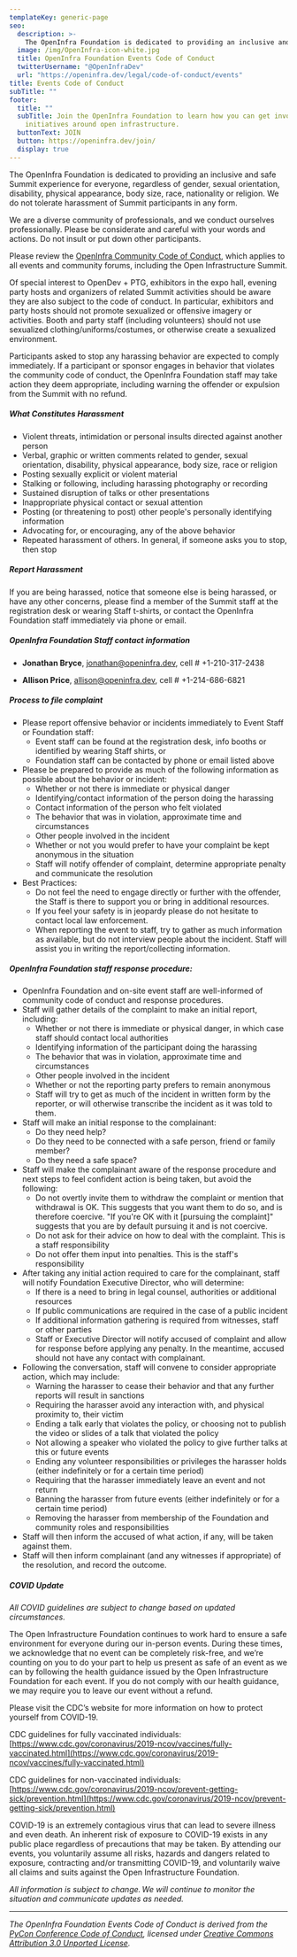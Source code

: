 ```yaml
---
templateKey: generic-page
seo:
  description: >-
    The OpenInfra Foundation is dedicated to providing an inclusive and safe Summit experience for everyone, regardless of gender, sexual orientation, disability, physical appearance, body size, race, nationality or religion. We do not tolerate harassment of Summit participants in any form.
  image: /img/OpenInfra-icon-white.jpg
  title: OpenInfra Foundation Events Code of Conduct
  twitterUsername: "@OpenInfraDev"
  url: "https://openinfra.dev/legal/code-of-conduct/events"
title: Events Code of Conduct
subTitle: ""
footer:
  title: ""
  subTitle: Join the OpenInfra Foundation to learn how you can get involved in
    initiatives around open infrastructure.
  buttonText: JOIN
  button: https://openinfra.dev/join/
  display: true
---
```


The OpenInfra Foundation is dedicated to providing an inclusive and safe Summit experience for everyone, regardless of gender, sexual orientation, disability, physical appearance, body size, race, nationality or religion. We do not tolerate harassment of Summit participants in any form.

We are a diverse community of professionals, and we conduct ourselves professionally. Please be considerate and careful with your words and actions. Do not insult or put down other participants.

Please review the [OpenInfra Community Code of Conduct](/legal/code-of-conduct), which applies to all events and community forums, including the Open Infrastructure Summit.

Of special interest to OpenDev + PTG, exhibitors in the expo hall, evening party hosts and organizers of related Summit activities should be aware they are also subject to the code of conduct. In particular, exhibitors and party hosts should not promote sexualized or offensive imagery or activities. Booth and party staff (including volunteers) should not use sexualized clothing/uniforms/costumes, or otherwise create a sexualized environment.

Participants asked to stop any harassing behavior are expected to comply immediately. If a participant or sponsor engages in behavior that violates the community code of conduct, the OpenInfra Foundation staff may take action they deem appropriate, including warning the offender or expulsion from the Summit with no refund.

##### What Constitutes Harassment

- Violent threats, intimidation or personal insults directed against another person
- Verbal, graphic or written comments related to gender, sexual orientation, disability, physical appearance, body size, race or religion
- Posting sexually explicit or violent material
- Stalking or following, including harassing photography or recording
- Sustained disruption of talks or other presentations
- Inappropriate physical contact or sexual attention
- Posting (or threatening to post) other people's personally identifying information
- Advocating for, or encouraging, any of the above behavior
- Repeated harassment of others. In general, if someone asks you to stop, then stop

##### Report Harassment

If you are being harassed, notice that someone else is being harassed, or have any other concerns, please find a member of the Summit staff at the registration desk or wearing Staff t-shirts, or contact the OpenInfra Foundation staff immediately via phone or email.

##### OpenInfra Foundation Staff contact information

- **Jonathan Bryce**, [jonathan@openinfra.dev](mailto:jonathan@openinfra.dev), cell # +1-210-317-2438

- **Allison Price**, [allison@openinfra.dev](mailto:allison@openinfra.dev), cell # +1-214-686-6821

##### Process to file complaint

- Please report offensive behavior or incidents immediately to Event Staff or Foundation staff:
  - Event staff can be found at the registration desk, info booths or identified by wearing Staff shirts, or
  - Foundation staff can be contacted by phone or email listed above
- Please be prepared to provide as much of the following information as possible about the behavior or incident:
  - Whether or not there is immediate or physical danger
  - Identifying/contact information of the person doing the harassing
  - Contact information of the person who felt violated
  - The behavior that was in violation, approximate time and circumstances
  - Other people involved in the incident
  - Whether or not you would prefer to have your complaint be kept anonymous in the situation
  - Staff will notify offender of complaint, determine appropriate penalty and communicate the resolution
- Best Practices:
  - Do not feel the need to engage directly or further with the offender, the Staff is there to support you or bring in additional resources.
  - If you feel your safety is in jeopardy please do not hesitate to contact local law enforcement.
  - When reporting the event to staff, try to gather as much information as available, but do not interview people about the incident. Staff will assist you in writing the report/collecting information.

##### OpenInfra Foundation staff response procedure:

- OpenInfra Foundation and on-site event staff are well-informed of community code of conduct and response procedures.
- Staff will gather details of the complaint to make an initial report, including:
  - Whether or not there is immediate or physical danger, in which case staff should contact local authorities
  - Identifying information of the participant doing the harassing
  - The behavior that was in violation, approximate time and circumstances
  - Other people involved in the incident
  - Whether or not the reporting party prefers to remain anonymous
  - Staff will try to get as much of the incident in written form by the reporter, or will otherwise transcribe the incident as it was told to them.
- Staff will make an initial response to the complainant:
  - Do they need help?
  - Do they need to be connected with a safe person, friend or family member?
  - Do they need a safe space?
- Staff will make the complainant aware of the response procedure and next steps to feel confident action is being taken, but avoid the following:
  - Do not overtly invite them to withdraw the complaint or mention that withdrawal is OK. This suggests that you want them to do so, and is therefore coercive. "If you're OK with it [pursuing the complaint]" suggests that you are by default pursuing it and is not coercive.
  - Do not ask for their advice on how to deal with the complaint. This is a staff responsibility
  - Do not offer them input into penalties. This is the staff's responsibility
- After taking any initial action required to care for the complainant, staff will notify Foundation Executive Director, who will determine:
  - If there is a need to bring in legal counsel, authorities or additional resources
  - If public communications are required in the case of a public incident
  - If additional information gathering is required from witnesses, staff or other parties
  - Staff or Executive Director will notify accused of complaint and allow for response before applying any penalty. In the meantime, accused should not have any contact with complainant.
- Following the conversation, staff will convene to consider appropriate action, which may include:
  - Warning the harasser to cease their behavior and that any further reports will result in sanctions
  - Requiring the harasser avoid any interaction with, and physical proximity to, their victim
  - Ending a talk early that violates the policy, or choosing not to publish the video or slides of a talk that violated the policy
  - Not allowing a speaker who violated the policy to give further talks at this or future events
  - Ending any volunteer responsibilities or privileges the harasser holds (either indefinitely or for a certain time period)
  - Requiring that the harasser immediately leave an event and not return
  - Banning the harasser from future events (either indefinitely or for a certain time period)
  - Removing the harasser from membership of the Foundation and community roles and responsibilities
- Staff will then inform the accused of what action, if any, will be taken against them.
- Staff will then inform complainant (and any witnesses if appropriate) of the resolution, and record the outcome.

##### COVID Update

_All COVID guidelines are subject to change based on updated circumstances._

The Open Infrastructure Foundation continues to work hard to ensure a safe environment for everyone during our in-person events. During these times, we acknowledge that no event can be completely risk-free, and we’re counting on you to do your part to help us present as safe of an event as we can by following the health guidance issued by the Open Infrastructure Foundation for each event. If you do not comply with our health guidance, we may require you to leave our event without a refund.

Please visit the CDC’s website for more information on how to protect yourself from COVID-19.

CDC guidelines for fully vaccinated individuals: [https://www.cdc.gov/coronavirus/2019-ncov/vaccines/fully-vaccinated.html](https://www.cdc.gov/coronavirus/2019-ncov/vaccines/fully-vaccinated.html)

CDC guidelines for non-vaccinated individuals: [https://www.cdc.gov/coronavirus/2019-ncov/prevent-getting-sick/prevention.html](https://www.cdc.gov/coronavirus/2019-ncov/prevent-getting-sick/prevention.html)

COVID-19 is an extremely contagious virus that can lead to severe illness and even death. An inherent risk of exposure to COVID-19 exists in any public place regardless of precautions that may be taken. By attending our events, you voluntarily assume all risks, hazards and dangers related to exposure, contracting and/or transmitting COVID-19, and voluntarily waive all claims and suits against the Open Infrastructure Foundation.

_All information is subject to change. We will continue to monitor the situation and communicate updates as needed._

---

_The OpenInfra Foundation Events Code of Conduct is derived from the [PyCon Conference Code of Conduct](https://us.pycon.org/2013/about/code-of-conduct/), licensed under [Creative Commons Attribution 3.0 Unported License](https://creativecommons.org/licenses/by/3.0/)._
